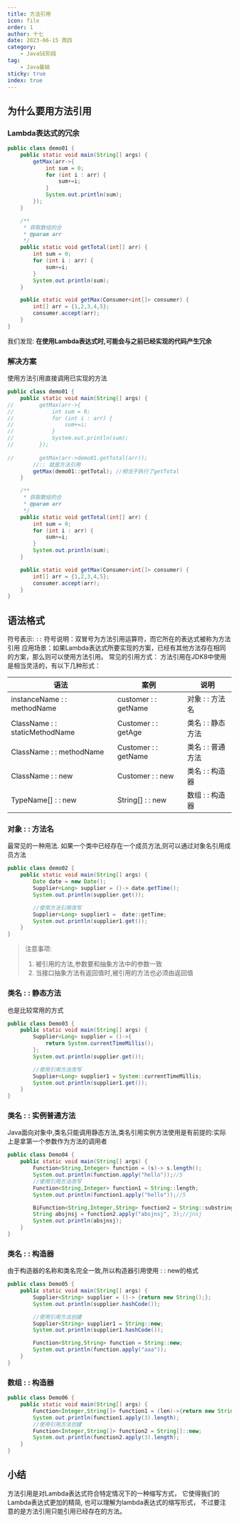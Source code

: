 ```yaml
---
title: 方法引用
icon: file
order: 1
author: 十七
date: 2023-06-15 周四
category:
	- JavaSE阶段
tag:
	- Java基础
sticky: true
index: true
---
```



## 为什么要用方法引用

### Lambda表达式的冗余

```java
public class demo01 {
    public static void main(String[] args) {
        getMax(arr->{
            int sum = 0;
            for (int i : arr) {
                sum+=i;
            }
            System.out.println(sum);
        });
    }

    /**
     * 获取数组的合
     * @param arr
     */
    public static void getTotal(int[] arr) {
        int sum = 0;
        for (int i : arr) {
            sum+=i;
        }
        System.out.println(sum);
    }

    public static void getMax(Consumer<int[]> consumer) {
        int[] arr = {1,2,3,4,5};
        consumer.accept(arr);
    }
}
```

我们发现: **在使用Lambda表达式时,可能会与之前已经实现的代码产生冗余**

### 解决方案

使用方法引用直接调用已实现的方法

```java
public class demo01 {
    public static void main(String[] args) {
//        getMax(arr->{
//            int sum = 0;
//            for (int i : arr) {
//                sum+=i;
//            }
//            System.out.println(sum);
//        });
        
//        getMax(arr->demo01.getTotal(arr));
        //:: 就是方法引用
        getMax(demo01::getTotal); //相当于执行了getTotal
    }

    /**
     * 获取数组的合
     * @param arr
     */
    public static void getTotal(int[] arr) {
        int sum = 0;
        for (int i : arr) {
            sum+=i;
        }
        System.out.println(sum);
    }

    public static void getMax(Consumer<int[]> consumer) {
        int[] arr = {1,2,3,4,5};
        consumer.accept(arr);
    }
}
```

## 语法格式

符号表示: `::`
符号说明：双冒号为方法引用运算符，而它所在的表达式被称为方法引用
应用场景：如果Lambda表达式所要实现的方案，已经有其他方法存在相同的方案，那么则可以使用方法引用。
常见的引用方式：
方法引用在JDK8中使用是相当灵活的，有以下几种形式：

| 语法                             | 案例                   | 说明          |
| ------------------------------ | -------------------- | ----------- |
| instanceName : : methodName    | customer : : getName | 对象 : : 方法名  |
| ClassName : : staticMethodName | Customer : : getAge  | 类名 : : 静态方法 |
| ClassName : : methodName       | Customer : : getName | 类名 : : 普通方法 |
| ClassName : : new              | Customer : : new     | 类名 : : 构造器  |
| TypeName\[] : : new            | String\[] : : new    | 数组 : : 构造器  |

### 对象 : : 方法名

最常见的一种用法. 如果一个类中已经存在一个成员方法,则可以通过对象名引用成员方法

```java
public class demo02 {
    public static void main(String[] args) {
        Date date = new Date();
        Supplier<Long> supplier = ()-> date.getTime();
        System.out.println(supplier.get());

        //使用方法引用改写
        Supplier<Long> supplier1 =  date::getTime;
        System.out.println(supplier1.get());
    }
}
```

> 注意事项:
> 1.  被引用的方法,参数要和抽象方法中的参数一致
> 2. 当接口抽象方法有返回值时,被引用的方法也必须由返回值

### 类名 : : 静态方法

也是比较常用的方式

```java
public class Demo03 {
    public static void main(String[] args) {
        Supplier<Long> supplier = ()->{
            return System.currentTimeMillis();
        };
        System.out.println(supplier.get());

        //使用引用方法改写
        Supplier<Long> supplier1 = System::currentTimeMillis;
        System.out.println(supplier1.get());
    }
}
```

### 类名 : : 实例普通方法

Java面向对象中,类名只能调用静态方法,类名引用实例方法使用是有前提的:实际上是拿第一个参数作为方法的调用者

```java
public class Demo04 {
    public static void main(String[] args) {
        Function<String,Integer> function = (s)-> s.length();
        System.out.println(function.apply("hello"));//5
        //使用引用方法改写
        Function<String,Integer> function1 = String::length;
        System.out.println(function1.apply("hello"));//5

        BiFunction<String,Integer,String> function2 = String::substring;
        String absjnsj = function2.apply("absjnsj", 3);//jnsj
        System.out.println(absjnsj);
    }
}
```

### 类名 : : 构造器

由于构造器的名称和类名完全一致,所以构造器引用使用 : : new的格式

```java
public class Demo05 {
    public static void main(String[] args) {
        Supplier<String> supplier = ()-> {return new String();};
        System.out.println(supplier.hashCode());

        //使用引用方法创建
        Supplier<String> supplier1 = String::new;
        System.out.println(supplier1.hashCode());

        Function<String,String> function = String::new;
        System.out.println(function.apply("aaa"));
    }
}
```

### 数组 : : 构造器

```java
public class Demo06 {
    public static void main(String[] args) {
        Function<Integer,String[]> function1 = (len)->{return new String[len];};
        System.out.println(function1.apply(3).length);
        //使用引用方法创建
        Function<Integer,String[]> function2 = String[]::new;
        System.out.println(function2.apply(3).length);
    }
}

```

## 小结

方法引用是对Lambda表达式符合特定情况下的一种缩写方式， 它使得我们的Lambda表达式更加的精简,  也可以理解为lambda表达式的缩写形式， 不过要注意的是方法引用只能引用已经存在的方法。
